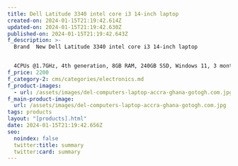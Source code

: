 ```yaml
---
title: Dell Latitude 3340 intel core i3 14-inch laptop
created-on: 2024-01-15T21:19:42.614Z
updated-on: 2024-01-15T21:19:42.630Z
published-on: 2024-01-15T21:19:42.643Z
f_description: >-
  Brand  New Dell Latitude 3340 intel core i3 14-inch laptop


  4CPUs @1.7GHz, 4th generation, 8GB RAM, 240GB SSD, Windows 11, 3 month warranty.
f_price: 2200
f_category-2: cms/categories/electronics.md
f_product-images:
  - url: /assets/images/del-computers-laptop-accra-ghana-gotogh.com.jpg
f_main-product-image:
  url: /assets/images/del-computers-laptop-accra-ghana-gotogh.com.jpg
tags: products
layout: "[products].html"
date: 2024-01-15T21:19:42.656Z
seo:
  noindex: false
  twitter:title: summary
  twitter:card: summary
---
```

